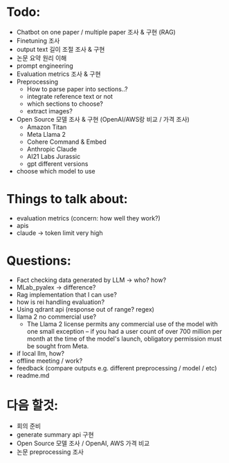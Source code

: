 # Todo:
- Chatbot on one paper / multiple paper 조사 & 구현 (RAG)
- Finetuning 조사
- output text 길이 조절 조사 & 구현
- 논문 요약 원리 이해
- prompt engineering
- Evaluation metrics 조사 & 구현
- Preprocessing 
    - How to parse paper into sections..?
    - integrate reference text or not
    - which sections to choose?
    - extract images?
- Open Source 모델 조사 & 구현 (OpenAI/AWS랑 비교 / 가격 조사)
    - Amazon Titan
    - Meta Llama 2
    - Cohere Command & Embed
    - Anthropic Claude
    - AI21 Labs Jurassic
    - gpt different versions
- choose which model to use


# Things to talk about: 
- evaluation metrics (concern: how well they work?)
- apis
- claude -> token limit very high

# Questions:
- Fact checking data generated by LLM -> who? how?
- MLab_pyalex -> difference?
- Rag implementation that I can use?
- how is rei handling evaluation?
- Using qdrant api (response out of range? regex)
- llama 2 no commercial use?
    - The Llama 2 license permits any commercial use of the model with one small exception – if you had a user count of over 700 million per month at the time of the model's launch, obligatory permission must be sought from Meta.
- if local llm, how?
- offline meeting / work?
- feedback (compare outputs e.g. different preprocessing / model / etc)
- readme.md

# 다음 할것:
- 회의 준비
- generate summary api 구현
- Open Source 모델 조사 / OpenAI, AWS 가격 비교
- 논문 preprocessing 조사